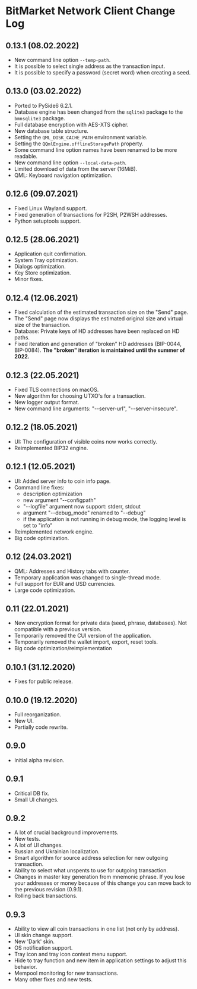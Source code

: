 # BitMarket Network Client Change Log

## 0.13.1 (08.02.2022)

* New command line option `--temp-path`.
* It is possible to select single address as the transaction input.
* It is possible to specify a password (secret word) when creating a seed.

## 0.13.0 (03.02.2022)

* Ported to PySide6 6.2.1.
* Database engine has been changed from the `sqlite3` package to the
  `bmnsqlite3` package.
* Full database encryption with AES-XTS cipher.
* New database table structure.
* Setting the `QML_DISK_CACHE_PATH` environment variable.
* Setting the `QQmlEngine.offlineStoragePath` property.
* Some command line option names have been renamed to be more readable.
* New command line option `--local-data-path`.
* Limited download of data from the server (16MiB).
* QML: Keyboard navigation optimization.

## 0.12.6 (09.07.2021)

* Fixed Linux Wayland support.
* Fixed generation of transactions for P2SH, P2WSH addresses.
* Python setuptools support.

## 0.12.5 (28.06.2021)

* Application quit confirmation.
* System Tray optimization.
* Dialogs optimization.
* Key Store optimization.
* Minor fixes.

## 0.12.4 (12.06.2021)

* Fixed calculation of the estimated transaction size on the "Send" page.
* The "Send" page now displays the estimated original size and virtual size of
  the transaction.
* Database: Private keys of HD addresses have been replaced on HD paths.
* Fixed iteration and generation of "broken" HD addresses (BIP-0044, BIP-0084).
  **The "broken" iteration is maintained until the summer of 2022.**

## 0.12.3 (22.05.2021)

* Fixed TLS connections on macOS.
* New algorithm for choosing UTXO's for a transaction.
* New logger output format.
* New command line arguments: "--server-url", "--server-insecure".

## 0.12.2 (18.05.2021)

* UI: The configuration of visible coins now works correctly.
* Reimplemented BIP32 engine.

## 0.12.1 (12.05.2021)

* UI: Added server info to coin info page.
* Command line fixes:
    * description optimization
    * new argument "--configpath"
    * "--logfile" argument now support: stderr, stdout
    * argument "--debug_mode" renamed to "--debug"
    * if the application is not running in debug mode, the logging level is set
      to "info"
* Reimplemented network engine.
* Big code optimization.

## 0.12 (24.03.2021)

* QML: Addresses and History tabs with counter.
* Temporary application was changed to single-thread mode.
* Full support for EUR and USD currencies.
* Large code optimization.

## 0.11 (22.01.2021)

* New encryption format for private data (seed, phrase, databases). Not
  compatible with a previous version.
* Temporarily removed the СUI version of the application.
* Temporarily removed the wallet import, export, reset tools.
* Big code optimization/reimplementation

## 0.10.1 (31.12.2020)

* Fixes for public release.

## 0.10.0 (19.12.2020)

* Full reorganization.
* New UI.
* Partially code rewrite.

## 0.9.0

* Initial alpha revision.

## 0.9.1

* Critical DB fix.
* Small UI changes.

## 0.9.2

* A lot of crucial background improvements.
* New tests.
* A lot of UI changes.
* Russian and Ukrainian localization.
* Smart algorithm for source address selection for new outgoing transaction.
* Ability to select what unspents to use for outgoing transaction.
* Changes in master key generation from mnemonic phrase. If you lose your
  addresses or money because of this change you can move back to the previous
  revision (0.9.1).
* Rolling back transactions.

## 0.9.3

* Ability to view all coin transactions in one list (not only by address).
* UI skin change support.
* New 'Dark' skin.
* OS notification support.
* Tray icon and tray icon context menu support.
* Hide to tray function and new item in application settings to adjust this
  behavior.
* Mempool monitoring for new transactions.
* Many other fixes and new tests.
